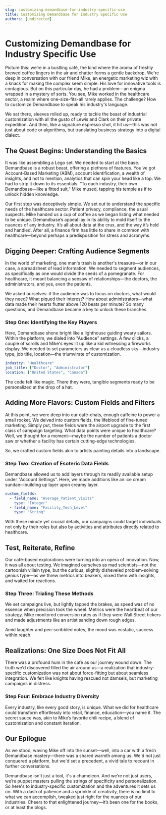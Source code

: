 ```yaml
---
slug: customizing-demandbase-for-industry-specific-use
title: Customizing Demandbase for Industry Specific Use
authors: [undirected]
---
```



# Customizing Demandbase for Industry Specific Use

Picture this: we’re in a bustling café, the kind where the aroma of freshly brewed coffee lingers in the air and chatter forms a gentle backdrop. We're deep in conversation with our friend Mike, an energetic marketing wiz with a knack for making the complex seem simple. His love for innovative tools is contagious. But on this particular day, he had a problem—an enigma wrapped in a mystery of sorts. You see, Mike worked in the healthcare sector, a realm where one-size-fits-all rarely applies. The challenge? How to customize Demandbase to speak his industry's language. 

We sat there, sleeves rolled up, ready to tackle the beast of industrial customization with all the gusto of Lewis and Clark on their private expedition. And then, like a signature espresso shot, it hit us—this was not just about code or algorithms, but translating business strategy into a digital dialect.

## The Quest Begins: Understanding the Basics

It was like assembling a Lego set. We needed to start at the base. Demandbase is a robust beast, offering a plethora of features. You’ve got Account-Based Marketing (ABM), account identification, a wealth of insights, and not to mention, analytics that can spin your head like a top. We had to strip it down to its essentials. “To each industry, their own Demandbase—like a fitted suit,” Mike mused, tapping his temple as if to unlock hidden knowledge.

Our first step was deceptively simple. We set out to understand the specific needs of the healthcare sector. Patient privacy, compliance, the usual suspects. Mike handed us a cup of coffee as we began listing what needed to be unique. Demandbase’s appeal lay in its ability to mold itself to the nuances of any industry. It’s all about data at the crux, and the way it’s held and handled. After all, a finance firm has little to share in common with healthcare—beyond perhaps a predisposition for stress and acronyms.

## Digging Deeper: Crafting Audience Segments

In the world of marketing, one man's trash is another's treasure—or in our case, a spreadsheet of lead information. We needed to segment audiences, as specifically as one would divide the seeds of a pomegranate. For healthcare, it meant balancing a seesaw of relationships—the doctors, the administrators, and yes, even the patients.

We asked ourselves: if the audience was to focus on doctors, what would they need? What piqued their interest? How about administrators—what data made their hearts flutter above 120 beats per minute? So many questions, and Demandbase became a key to unlock these branches.

### Step One: Identifying the Key Players

Here, Demandbase shone bright like a lighthouse guiding weary sailors. Within the platform, we dialed into "Audience" settings. A few clicks, a couple of scrolls and Mike's eyes lit up like a kid witnessing a fireworks display. We needed to set parameters as clear as a cloudless sky—industry type, job title, location—the triumvirate of customization. 

```yaml
industry: "Healthcare"
job_title: ["Doctor", "Administrator"]
location: ["United States", "Canada"]
```

The code felt like magic. There they were, tangible segments ready to be personalized at the drop of a hat. 

## Adding More Flavors: Custom Fields and Filters

At this point, we were deep into our café-chats, enough caffeine to power a small rocket. We delved into custom fields, the lifeblood of fine-tuned marketing. Simply put, these fields were the airport upgrade to the first class of campaign targeting. What data points were unique to healthcare? Well, we thought for a moment—maybe the number of patients a doctor saw or whether a facility has certain cutting-edge technologies.

So, we crafted custom fields akin to artists painting details into a landscape.

### Step Two: Creation of Esoteric Data Fields

Demandbase allowed us to add layers through its readily available setup under "Account Settings". Here, we made additions like an ice cream sundae—building up layer upon creamy layer.

```yaml
custom_fields: 
  - field_name: "Average_Patient_Visits"
    type: "Integer"
  - field_name: "Facility_Tech_Level"
    type: "String"
```

With these minute yet crucial details, our campaigns could target individuals not only by their roles but also by activities and attributes directly related to healthcare.

## Test, Reiterate, Refine

Our café-based explorations were turning into an opera of innovation. Now, it was all about testing. We imagined ourselves as mad scientists—not the cartoonish villain type, but the curious, slightly disheveled problem-solving genius type—as we threw metrics into beakers, mixed them with insights, and waited for reactions.

### Step Three: Trialing These Methods

We set campaigns live, but lightly tapped the brakes, as speed was of no essence when precision took the wheel. Metrics were the heartbeat of our strategy. Mike monitored conversion rates as if they were Wall Street tickers and made adjustments like an artist sanding down rough edges.

Amid laughter and pen-scribbled notes, the mood was ecstatic, success within reach.

## Realizations: One Size Does Not Fit All

There was a profound hum in the café as our journey wound down. The truth we'd discovered filled the air around us—a realization that industry-specific customization was not about force-fitting but about seamless integration. We felt like knights having rescued not damsels, but marketing campaigns in distress. 

### Step Four: Embrace Industry Diversity

Every industry, like every good story, is unique. What we did for healthcare could transform effortlessly into retail, finance, education—you name it. The secret sauce was, akin to Mike’s favorite chili recipe, a blend of customization and constant iteration.

## Our Epilogue

As we stood, waving Mike off into the sunset—well, into a car with a fresh Demandbase mastery—there was a shared warmth among us. We'd not just conquered a platform, but we'd set a precedent, a vivid tale to recount in further conversations.

Demandbase isn't just a tool, it's a chameleon. And we’re not just users, we’re puppet masters pulling the strings of specificity and personalization. So here's to industry-specific customization and the adventures it sets us on. With a dash of patience and a sprinkle of creativity, there is no limit to what we can accomplish, tweaked just right for the nuances of our industries. Cheers to that enlightened journey—it’s been one for the books, or at least the blogs.